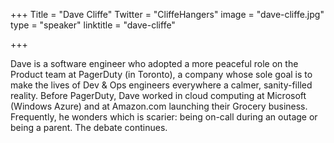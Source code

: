 +++
Title = "Dave Cliffe"
Twitter = "CliffeHangers"
image = "dave-cliffe.jpg"
type = "speaker"
linktitle = "dave-cliffe"

+++

Dave is a software engineer who adopted a more peaceful role on the Product team at PagerDuty (in Toronto), a company whose sole goal is to make the lives of Dev & Ops engineers everywhere a calmer, sanity-filled reality. Before PagerDuty, Dave worked in cloud computing at Microsoft (Windows Azure) and at Amazon.com launching their Grocery business. Frequently, he wonders which is scarier: being on-call during an outage or being a parent. The debate continues.